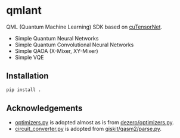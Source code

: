 # qmlant

QML (Quantum Machine Learning) SDK based on [cuTensorNet](https://docs.nvidia.com/cuda/cuquantum/latest/cutensornet/index.html).

- Simple Quantum Neural Networks
- Simple Quantum Convolutional Neural Networks
- Simple QAOA (X-Mixer, XY-Mixer)
- Simple VQE

## Installation

```bash
pip install .
```

## Acknowledgements

- [optimizers.py](qmlant/optim/optimizers.py) is adopted almost as is from [dezero/optimizers.py](https://github.com/oreilly-japan/deep-learning-from-scratch-3/blob/master/dezero/optimizers.py).
- [circuit_converter.py](qmlant/visualization/circuit_converter.py) is adopted from [qiskit/qasm2/parse.py](https://github.com/Qiskit/qiskit/blob/main/qiskit/qasm2/parse.py).
